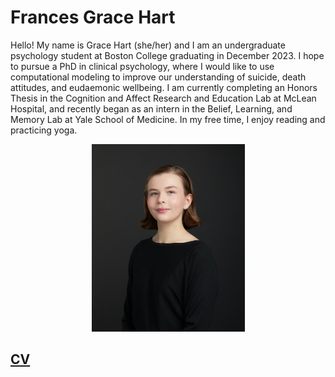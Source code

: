 # Frances Grace Hart

Hello! My name is Grace Hart (she/her) and I am an undergraduate psychology student at Boston College graduating in December 2023. I hope to pursue a PhD in clinical psychology, where I would like to use computational modeling to improve our understanding of suicide, death attitudes, and eudaemonic wellbeing. I am currently completing an Honors Thesis in the Cognition and Affect Research and Education Lab at McLean Hospital, and recently began as an intern in the Belief, Learning, and Memory Lab at Yale School of Medicine. In my free time, I enjoy reading and practicing yoga.

<p align="center">
  <img width="245" height="300" src="/assets/images/hart.png">
</p>

## [CV](https://github.com/hartfa/hartfa.github.io/files/11923717/Hart.July.2023.CV.docx.pdf)
